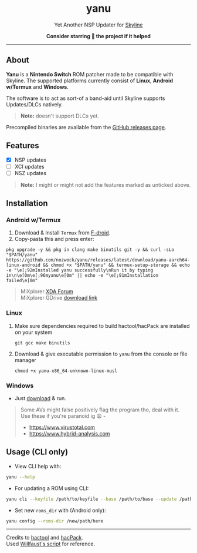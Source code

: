 <div align="center">

# yanu
Yet Another NSP Updater for [Skyline](https://github.com/skyline-emu/skyline)

**Consider starring 🌟 the project if it helped**

</div align="center">

---

## About

**Yanu** is a **Nintendo Switch** ROM patcher made to be compatible with Skyline. The supported platforms currently consist of **Linux**, **Android w/Termux** and **Windows**.

The software is to act as sort-of a band-aid until Skyline supports Updates/DLCs natively.

> **Note:** doesn't support DLCs yet.

Precompiled binaries are available from the [GitHub releases page](https://github.com/nozwock/yanu/releases).

## Features
- [x] NSP updates
- [ ] XCI updates
- [ ] NSZ updates

> **Note:** I might or might not add the features marked as unticked above.

## Installation

### Android w/Termux

1. Download & Install `Termux` from [F-droid](https://f-droid.org/en/packages/com.termux/).
2. Copy-pasta this and press enter:
  ```console
  pkg upgrade -y && pkg in clang make binutils git -y && curl -sLo "$PATH/yanu" https://github.com/nozwock/yanu/releases/latest/download/yanu-aarch64-linux-android && chmod +x "$PATH/yanu" && termux-setup-storage && echo -e "\e[;92mInstalled yanu successfully\nRun it by typing in\n\e[0m\e[;96myanu\e[0m" || echo -e "\e[;91mInstallation failed\e[0m"
  ```

> MiXplorer [XDA Forum](https://forum.xda-developers.com/t/app-2-2-mixplorer-v6-x-released-fully-featured-file-manager.1523691/)</br>
> MiXplorer GDrive [download link](https://drive.google.com/drive/folders/1BfeK39boriHy-9q76eXLLqbCwfV17-Gv)

### Linux

1. Make sure dependencies required to build hactool/hacPack are installed on your system
   ```console
   git gcc make binutils
   ```
2. Download & give executable permission to `yanu` from the console or file manager
   ```console
   chmod +x yanu-x86_64-unknown-linux-musl
   ```

### Windows

- Just [download](https://github.com/nozwock/yanu/releases) & run.

> Some AVs might false positively flag the program tho, deal with it.</br>
> Use these if you're paranoid ig :weary: -
> - https://www.virustotal.com
> - https://www.hybrid-analysis.com 

## Usage (CLI only)

- View CLI help with:
```sh
yanu --help
```

- For updating a ROM using CLI:
```sh
yanu cli --keyfile /path/to/keyfile --base /path/to/base --update /path/to/base
```

- Set new `roms_dir` with (Android only):
```sh
yanu config --roms-dir /new/path/here
```

---

Credits to [hactool](https://github.com/SciresM/hactool) and [hacPack](https://github.com/The-4n/hacPack).</br>
Used [Willfaust's script](https://gist.github.com/willfaust/fb90dec409b8918290012031f09a78ef) for reference.
